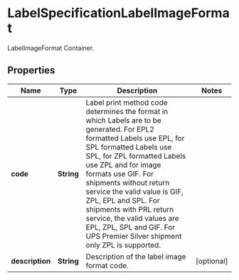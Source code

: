 

# LabelSpecificationLabelImageFormat

LabelImageFormat Container.

## Properties

| Name | Type | Description | Notes |
|------------ | ------------- | ------------- | -------------|
|**code** | **String** | Label print method code determines the format in which Labels are to be generated. For EPL2 formatted Labels use EPL, for SPL formatted Labels use SPL, for ZPL formatted Labels use ZPL and for image formats use GIF.  For shipments without return service the valid value is GIF, ZPL, EPL and SPL. For shipments with PRL return service, the valid values are EPL, ZPL, SPL and GIF. For UPS Premier Silver shipment only ZPL is supported. |  |
|**description** | **String** | Description of the label image format code. |  [optional] |



